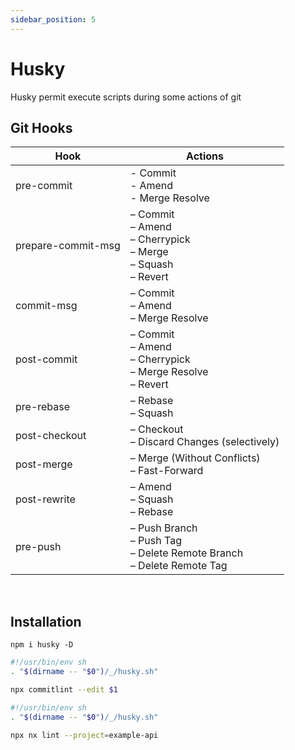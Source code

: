 ```yaml
---
sidebar_position: 5
---
```


# Husky

Husky permit execute scripts during some actions of git

## Git Hooks

| Hook               | Actions                                                                               |
| ------------------ | ------------------------------------------------------------------------------------- |
| pre-commit         | - Commit <br/> - Amend <br/> - Merge Resolve                                          |
| prepare-commit-msg | – Commit <br/> – Amend <br/> – Cherrypick <br/> – Merge <br/> – Squash <br/> – Revert |
| commit-msg         | – Commit <br/> – Amend <br/> – Merge Resolve                                          |
| post-commit        | – Commit <br/> – Amend <br/> – Cherrypick <br/> – Merge Resolve <br/> – Revert        |
| pre-rebase         | – Rebase <br/> – Squash                                                               |
| post-checkout      | – Checkout <br/> – Discard Changes (selectively)                                      |
| post-merge         | – Merge (Without Conflicts) <br/> – Fast-Forward                                      |
| post-rewrite       | – Amend <br/> – Squash <br/> – Rebase                                                 |
| pre-push           | – Push Branch <br/> – Push Tag <br/> – Delete Remote Branch <br/> – Delete Remote Tag |

​

## Installation

```console
npm i husky -D
```

```bash title="In file commit-msg inside of folder husky"
#!/usr/bin/env sh
. "$(dirname -- "$0")/_/husky.sh"

npx commitlint --edit $1
```

```bash title="In file pre-commit inside of folder husky"
#!/usr/bin/env sh
. "$(dirname -- "$0")/_/husky.sh"

npx nx lint --project=example-api
```
